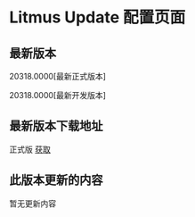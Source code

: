 # Litmus Update 配置页面

## 最新版本

20318.0000[最新正式版本]

20318.0000[最新开发版本]

## 最新版本下载地址

正式版
[获取](https://nsc-mppt.github.io/JesseGary-PowerPoint-OS-Web/losurl.txt)

## 此版本更新的内容

暂无更新内容
